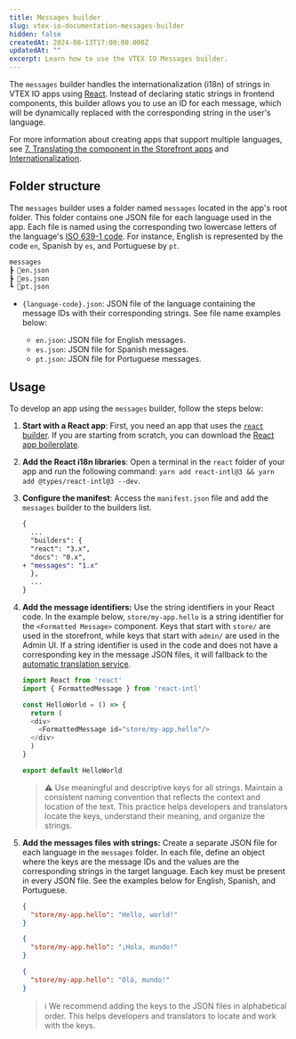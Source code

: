 ```yaml
---
title: Messages builder
slug: vtex-io-documentation-messages-builder
hidden: false
createdAt: 2024-08-13T17:00:00.000Z
updatedAt: ""
excerpt: Learn how to use the VTEX IO Messages builder.
---
```


The `messages` builder handles the internationalization (i18n) of strings in VTEX IO apps using [React](https://react.dev/). Instead of declaring static strings in frontend components, this builder allows you to use an ID for each message, which will be dynamically replaced with the corresponding string in the user's language.

For more information about creating apps that support multiple languages, see [7. Translating the component in the Storefront apps](https://developers.vtex.com/docs/guides/vtex-io-documentation-8-translating-the-component) and [Internationalization](https://developers.vtex.com/docs/guides/vtex-io-multi-language-stores).

## Folder structure

The `messages` builder uses a folder named `messages` located in the app's root folder. This folder contains one JSON file for each language used in the app. Each file is named using the corresponding two lowercase letters of the language's [ISO 639-1 code](https://www.loc.gov/standards/iso639-2/php/code_list.php). For instance, English is represented by the code `en`, Spanish by `es`, and Portuguese by `pt`.

```txt
messages
┣ 📄en.json
┣ 📄es.json
┗ 📄pt.json
```

- `{language-code}.json`: JSON file of the language containing the message IDs with their corresponding strings. See file name examples below:

  - `en.json`: JSON file for English messages.
  - `es.json`: JSON file for Spanish messages.
  - `pt.json`: JSON file for Portuguese messages.

## Usage

To develop an app using the `messages` builder, follow the steps below:

1. **Start with a React app**: First, you need an app that uses the [`react` builder](https://developers.vtex.com/docs/guides/vtex-io-documentation-react-builder). If you are starting from scratch, you can download the [React app boilerplate](https://github.com/vtex-apps/react-app-template/tree/master/react).

2. **Add the React i18n libraries**: Open a terminal in the `react` folder of your app and run the following command: `yarn add react-intl@3 && yarn add @types/react-intl@3 --dev`.

3. **Configure the manifest**: Access the `manifest.json` file and add the `messages` builder to the builders list.

   ```diff manifest.json
   {
     ...
     "builders": {
     "react": "3.x",
     "docs": "0.x",
   + "messages": "1.x"
     },
     ...
   }
   ```

4. **Add the message identifiers:** Use the string identifiers in your React code. In the example below, `store/my-app.hello` is a string identifier for the `<Formatted Message>` component. Keys that start with `store/` are used in the storefront, while keys that start with `admin/` are used in the Admin UI. If a string identifier is used in the code and does not have a corresponding key in the message JSON files, it will fallback to the [automatic translation service](https://developers.vtex.com/docs/guides/vtex-io-multi-language-stores#automatic-translations).

   ```typescript
   import React from 'react'
   import { FormattedMessage } from 'react-intl'

   const HelloWorld = () => {
     return (
     <div>
       <FormattedMessage id="store/my-app.hello"/>
     </div>
     )
   }

   export default HelloWorld
   ```

   > ⚠️ Use meaningful and descriptive keys for all strings. Maintain a consistent naming convention that reflects the context and location of the text. This practice helps developers and translators locate the keys, understand their meaning, and organize the strings.

5. **Add the messages files with strings:** Create a separate JSON file for each language in the `messages` folder. In each file, define an object where the keys are the message IDs and the values are the corresponding strings in the target language. Each key must be present in every JSON file. See the examples below for English, Spanish, and Portuguese.

   ```json en.json
   {
     "store/my-app.hello": "Hello, world!"
   }
   ```

   ```json es.json
   {
     "store/my-app.hello": "¡Hola, mundo!"
   }
   ```

   ```json pt.json
   {
     "store/my-app.hello": "Olá, mundo!"
   }
   ```

   > ℹ️ We recommend adding the keys to the JSON files in alphabetical order. This helps developers and translators to locate and work with the keys.
